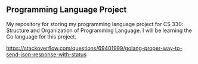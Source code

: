 ## Programming Language Project ##

My repository for storing my programming language project for CS 330: Structure and Organization of Programming Language. I will be learning the Go language for this project.

https://stackoverflow.com/questions/69401999/golang-proper-way-to-send-json-response-with-status
